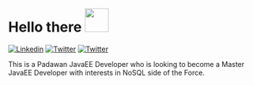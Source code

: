 # Hello there <img src="https://upload.wikimedia.org/wikipedia/commons/6/67/Lightsaber_blue.svg" width="48">
[![Linkedin](https://img.shields.io/badge/Linkedin-123?style=flat&logo=Linkedin&color=blue)](https://www.linkedin.com/in/atorresleticia/)
[![Twitter](https://img.shields.io/badge/Twitter-123?style=flat&logo=Twitter&color=blue&logoColor=white)](https://twitter.com/atorresleticia_)
[![Twitter](https://img.shields.io/badge/Facebook-123?style=flat&logo=Facebook&color=blue&logoColor=white)](https://www.facebook.com/atorresleticia)
<!--
**atorresleticia/atorresleticia** is a ✨ _special_ ✨ repository because its `README.md` (this file) appears on your GitHub profile.

Here are some ideas to get you started:

- 🔭 I’m currently working on ...
- 🌱 I’m currently learning ...
- 👯 I’m looking to collaborate on ...
- 🤔 I’m looking for help with ...
- 💬 Ask me about ...
- 📫 How to reach me: ...
- 😄 Pronouns: ...
- ⚡ Fun fact: ...
-->

This is a Padawan JavaEE Developer who is looking to become a Master JavaEE Developer with interests in NoSQL side of the Force. 
